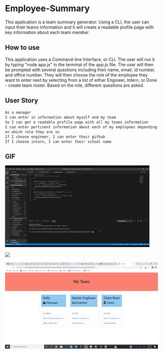 # Employee-Summary

This application is a team summary generator. Using a CLI, the user can input their teams information and it will create a readable profile page with key information about each team member. 

## How to use

This application uses a Command-line Interface, or CLI. The user will run it by typing "node app.js" in the terminal of the app.js file. The user will then be prompted with several questions including their name, email, id number, and office number. They will then choose the role of the employee they want to enter next by selecting from a list of either Engineer, Intern, or Done - create team roster. Based on the role, different questions are asked. 

## User Story
```
As a manager
I can enter in information about myself and my team
So I can get a readable profile page with all my teams information 
I can enter pertinent information about each of my employees depending on which role they are in
If I choose engineer, I can enter their github
If I choose intern, I can enter their school name
```
## GIF

![](test-trial.gif)

![](app-demo.gif)

![Screenshot](example.png) 